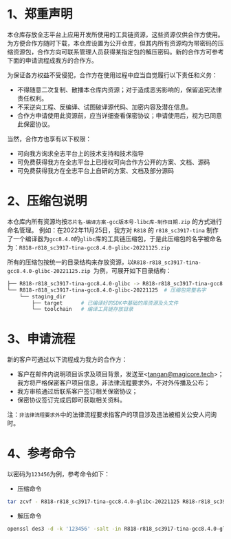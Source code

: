 # 1、郑重声明
本仓库存放全志平台上应用开发所使用的工具链资源，这些资源仅供合作方使用。为方便合作方随时下载，本仓库设置为公开仓库，但其内所有资源均为带密码的压缩资源包，合作方向可联系管理人员获得某指定包的解压密码。新的合作方可参考下面的申请流程成我方的合作方。

为保证各方权益不受侵犯，合作方在使用过程中应当自觉履行以下责任和义务：

- 不得随意二次复制、散播本仓库内资源；对于造成恶劣影响的，保留追究法律责任权利。
- 不采逆向工程、反编译、试图破译源代码、加密内容及潜在信息。
- 合作方申请使用此资源前，应当详细查看保密协议；申请使用后，视为已同意此保密协议。

当然，合作方也享有以下权限：

- 可向我方询求全志平台上的技术支持和技术指导
- 可免费获得我方在全志平台上已授权可向合作方公开的方案、文档、源码
- 可免费获得我方在全志平台上自研的方案、文档及部分源码

# 2、压缩包说明
本仓库内所有资源均按`芯片名-编译方案-gcc版本号-libc库-制作日期.zip` 的方式进行命名管理。
例如：在2022年11月25日，我方对 `R818` 的 `r818_sc3917-tina` 制作了一个编译器为`gcc8.4.0`的`glibc`库的工具链压缩包，于是此压缩包的名字被命名为：`R818-r818_sc3917-tina-gcc8.4.0-glibc-20221125.zip `

所有的压缩包按统一的目录结构来存放资源，以`R818-r818_sc3917-tina-gcc8.4.0-glibc-20221125.zip `为例，可展开如下目录结构：
```bash
├── R818-r818_sc3917-tina-gcc8.4.0-glibc -> R818-r818_sc3917-tina-gcc8.4.0-glibc-20221125  # 生成一个不带压缩包名字中日志的目录软链接，以方便编译目录的书写
└── R818-r818_sc3917-tina-gcc8.4.0-glibc-20221125  # 压缩包完整名字
    └── staging_dir  
        ├── target      # 已编译好的SDK中基础的库资源及头文件
        └── toolchain   # 编译工具链存放目录
```

# 3、申请流程
新的客户可通过以下流程成为我方的合作方：
- 客户在邮件内说明项目诉求及项目背景，发送至<<tangan@magicore.tech>>；我方将严格保密客户项目信息，非法律流程要求外，不对外传播及公布；
- 我方审核通过后联系客户签订相关保密协议；
- 保密协议签订完成后即可获取相关资料。

注：`非法律流程要求外`中的法律流程要求指客户的项目涉及违法被相关公安人问询时。

# 4、参考命令
以密码为`123456`为例，参考命令如下：
- 压缩命令
```bash
tar zcvf - R818-r818_sc3917-tina-gcc8.4.0-glibc-20221125 R818-r818_sc3917-tina-gcc8.4.0-glibc | openssl des3 -salt -k '123456' -out R818-r818_sc3917-tina-gcc8.4.0-glibc-20221125.tar.gz
```
- 解压命令

```bash
openssl des3 -d -k '123456' -salt -in R818-r818_sc3917-tina-gcc8.4.0-glibc-20221125.tar.gz | tar zxvf -
```
